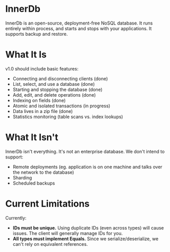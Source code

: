InnerDb
=======
InnerDb is an open-source, deployment-free NoSQL database. It runs entirely within process, and starts and stops with your applications. It supports backup and restore.

What It Is
==========
v1.0 should include basic features:

- Connecting and disconnecting clients (done)
- List, select, and use a database (done)
- Starting and stopping the database (done)
- Add, edit, and delete operations (done)
- Indexing on fields (done)
- Atomic and isolated transactions (in progress)
- Data lives in a zip file (done)
- Statistics monitoring (table scans vs. index lookups)

What It Isn't
=============
InnerDb isn't everything. It's not an enterprise database. We don't intend to support:

- Remote deployments (eg. application is on one machine and talks over the network to the database)
- Sharding
- Scheduled backups

Current Limitations
===================
Currently:
- **IDs must be unique.** Using duplicate IDs (even across types) will cause issues. The client will generally manage IDs for you.
- **All types must implement Equals.** Since we serialize/deserialize, we can't rely on equivalent references.